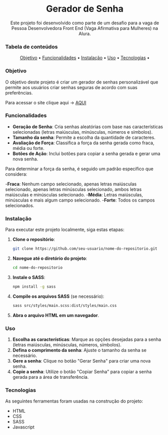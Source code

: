 <h1 align="center">Gerador de Senha</h1>
<p align="center">Este projeto foi desenvolvido como parte de um desafio para a vaga de Pessoa Desenvolvedora Front End (Vaga Afirmativa para Mulheres) na Alura.</p>

### Tabela de conteúdos

<p align="center">
 <a href="#objetivo">Objetivo</a> •
 <a href="#funcionalidades"> Funcionalidades</a> • 
 <a href="#instalação">Instalação</a> • 
 <a href="#uso">Uso</a> • 
 <a href="#tecnologias">Tecnologias</a> • 
</p>

### Objetivo

O objetivo deste projeto é criar um gerador de senhas personalizável que permite aos usuários criar senhas seguras de acordo com suas preferências.

Para acessar o site clique aqui -> [AQUI](https://gerador-senha-iota.vercel.app)

### Funcionalidades

- **Geração de Senha**: Cria senhas aleatórias com base nas características selecionadas (letras maiúsculas, minúsculas, números e símbolos).
- **Tamanho da senha**: Permite a escolha da quantidade de caracteres.
- **Avaliação de Força**: Classifica a força da senha gerada como fraca, média ou forte.
- **Botões de Ação**: Inclui botões para copiar a senha gerada e gerar uma nova senha.

Para determinar a força da senha, é seguido um padrão específico que considera:

-**Fraca**: Nenhum campo selecionado, apenas letras maiúsculas selecionado, apenas letras minúsculas selecionado, ambos letras maiúsculas e minúsculas selecionado.
-**Média**: Letras maiúsculas, minúsculas e mais algum campo selecionado.
-**Forte**: Todos os campos selecionados.

### Instalação

Para executar este projeto localmente, siga estas etapas:

1. **Clone o repositório**:
    ```bash
    git clone https://github.com/seu-usuario/nome-do-repositorio.git
    ```

2. **Navegue até o diretório do projeto**:
    ```bash
    cd nome-do-repositorio
    ```
3. **Instale o SASS**:
    ```bash
    npm install -g sass
    ```

4. **Compile os arquivos SASS** (se necessário):
    ```bash
    sass src/styles/main.scss:dist/styles/main.css
    ```

5. **Abra o arquivo HTML em um navegador**.

### Uso

1. **Escolha as características**: Marque as opções desejadas para a senha (letras maiúsculas, minúsculas, números, símbolos).
2. **Defina o comprimento da senha**: Ajuste o tamanho da senha se necessário.
3. **Gere a senha**: Clique no botão "Gerar Senha" para criar uma nova senha.
4. **Copie a senha**: Utilize o botão "Copiar Senha" para copiar a senha gerada para a área de transferência.

###  Tecnologias

As seguintes ferramentas foram usadas na construção do projeto:
- HTML
- CSS
- SASS
- Javascript
